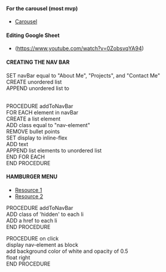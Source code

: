 #### For the carousel (most mvp)
- [Carousel](https://codepen.io/desandro/pen/jEpxqJ?editors=0100)

#### Editing Google Sheet
- (https://www.youtube.com/watch?v=0ZobsvqYA94)

#### CREATING THE NAV BAR
SET navBar equal to "About Me", "Projects", and "Contact Me"  <br />
CREATE unordered list  <br />
APPEND unordered list to <nav>  <br />
PROCEDURE addToNavBar  <br />
    FOR EACH element in navBar <br />
        CREATE a list element <br />
        ADD class equal to "nav-element"  <br />
        REMOVE bullet points  <br />
        SET display to inline-flex   <br />
        ADD text  <br />
        APPEND list elements to unordered list  <br />
    END FOR EACH  <br />
END PROCEDURE   <br /> 

#### HAMBURGER MENU 
- [Resource 1](https://git.generalassemb.ly/narissa-hajratalli/CSS-Grid-Review-Responsive-Design/tree/master/Responsive%20Design) 
- [Resource 2](https://www.youtube.com/watch?v=dIyVTjJAkLw)

PROCEDURE addToNavBar <br />
    ADD class of 'hidden' to each li  <br />
    ADD a href to each li  <br />
END PROCEDURE

PROCEDURE on click <br />
    display nav-element as block <br />
    add background color of white and opacity of 0.5 <br />
    float right <br />
END PROCEDURE
    

